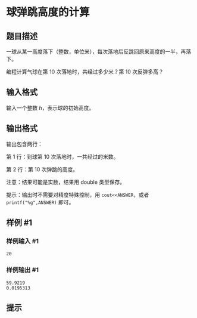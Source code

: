 # 球弹跳高度的计算

## 题目描述

一球从某一高度落下（整数，单位米），每次落地后反跳回原来高度的一半，再落下。

编程计算气球在第 $10$ 次落地时，共经过多少米？第 $10$ 次反弹多高？

## 输入格式

输入一个整数 $h$，表示球的初始高度。

## 输出格式

输出包含两行：

第 $1$ 行：到球第 $10$ 次落地时，一共经过的米数。

第 $2$ 行：第 $10$ 次弹跳的高度。

注意：结果可能是实数，结果用 double 类型保存。

提示：输出时不需要对精度特殊控制，用 `cout<<ANSWER`，或者 `printf("%g",ANSWER)` 即可。

## 样例 #1

### 样例输入 #1
```
20
```

### 样例输出 #1

```
59.9219
0.0195313
```

## 提示


